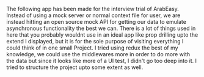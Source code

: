 The following app has been made for the interview trial of ArabEasy. Instead of using a mock server or normal context file for user, we are instead hitting an open source mock API for getting our data to emulate asynchronous functionality the best we can. There is a lot of things used in here that you probably wouldnt use in an ideal app like prop drilling upto the extend I displayed, but it is for the sole purpose of visiting everything I could think of in one small Project. I tried using redux the best of my knowledge, we could use the middlewares more in order to do more with the data but since it looks like more of a UI test, I didn't go too deep into it. I tried to structure the project upto some extent as well.
